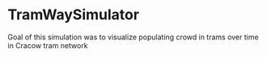 # TramWaySimulator
Goal of this simulation was to visualize populating crowd in trams over time in Cracow tram network


